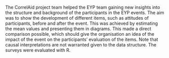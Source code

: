 The CorrelAid project team helped the EYP team gaining new insights into the structure and background of the participants in the EYP events.
The aim was to show the development of different items, such as attitudes of participants, before and after the event. This was achieved by estimating the mean values and presenting them in diagrams. This made a direct comparison possible, which should give the organisation an idea of the impact of the event on the participants’ evaluation of the items. Note that causal interpretations are not warranted given to the data structure. The surveys were evaluated with R.